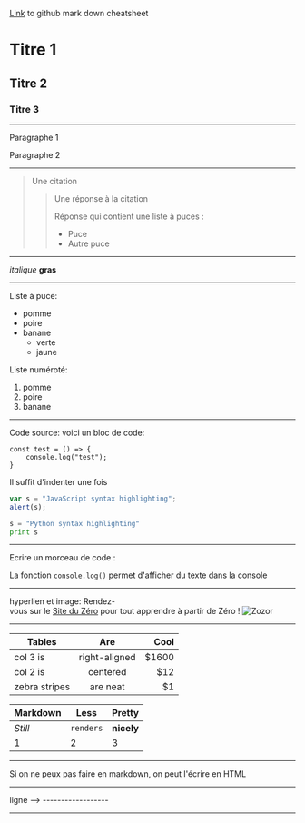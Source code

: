 [Link](https://github.com/adam-p/markdown-here/wiki/Markdown-Cheatsheet) to github mark down cheatsheet

# Titre 1

## Titre 2

### Titre 3

---------------------------

Paragraphe 1

Paragraphe 2

---------------------------

> Une citation
>
> > Une réponse à la citation
> >
> > Réponse qui contient une liste à puces :
> >
> > * Puce
> > * Autre puce

---------------------------

*italique*	**gras**

---------------------------

Liste à puce:
* pomme
* poire
* banane
	* verte
	* jaune
	
Liste numéroté:
1. pomme
2. poire
3. banane

---------------------------

Code source: 
voici un bloc de code:

	const test = () => {
		console.log("test");
	}

Il suffit d'indenter une fois

```javascript
var s = "JavaScript syntax highlighting";
alert(s);
```
 
```python
s = "Python syntax highlighting"
print s
```

---------------------------

Ecrire un morceau de code :

La fonction `console.log()` permet d'afficher du texte dans la console

---------------------------

hyperlien et image:
Rendez-vous sur le [Site du Zéro](http://www.siteduzero.com) pour tout apprendre à partir de Zéro !
![Zozor](http://uploads.siteduzero.com/files/420001_421000/420263.png)

---------------------------

| Tables        | Are           | Cool  |
| ------------- |:-------------:| -----:|
| col 3 is      | right-aligned | $1600 |
| col 2 is      | centered      |   $12 |
| zebra stripes | are neat      |    $1 |

Markdown | Less | Pretty
--- | --- | ---
*Still* | `renders` | **nicely**
1 | 2 | 3

---------------------------

Si on ne peux pas faire en markdown, on peut l'écrire en HTML

---------------------------

ligne --> ------------------

---------------------------
